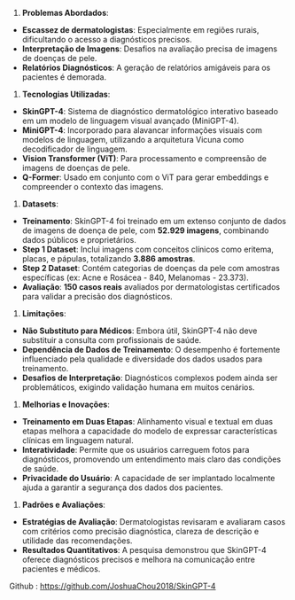 1. **Problemas Abordados**:

- **Escassez de dermatologistas**: Especialmente em regiões rurais, dificultando o acesso a diagnósticos precisos.
- **Interpretação de Imagens**: Desafios na avaliação precisa de imagens de doenças de pele.
- **Relatórios Diagnósticos**: A geração de relatórios amigáveis para os pacientes é demorada.

1. **Tecnologias Utilizadas**:

- **SkinGPT-4**: Sistema de diagnóstico dermatológico interativo baseado em um modelo de linguagem visual avançado (MiniGPT-4).
- **MiniGPT-4**: Incorporado para alavancar informações visuais com modelos de linguagem, utilizando a arquitetura Vicuna como decodificador de linguagem.
- **Vision Transformer (ViT)**: Para processamento e compreensão de imagens de doenças de pele.
- **Q-Former**: Usado em conjunto com o ViT para gerar embeddings e compreender o contexto das imagens.

1. **Datasets**:

- **Treinamento**: SkinGPT-4 foi treinado em um extenso conjunto de dados de imagens de doença de pele, com **52.929 imagens**, combinando dados públicos e proprietários.
- **Step 1 Dataset**: Inclui imagens com conceitos clínicos como eritema, placas, e pápulas, totalizando **3.886 amostras**.
- **Step 2 Dataset**: Contém categorias de doenças da pele com amostras específicas (ex: Acne e Rosácea - 840, Melanomas - 23.373).
- **Avaliação**: **150 casos reais** avaliados por dermatologistas certificados para validar a precisão dos diagnósticos.

1. **Limitações**:

- **Não Substituto para Médicos**: Embora útil, SkinGPT-4 não deve substituir a consulta com profissionais de saúde.
- **Dependência de Dados de Treinamento**: O desempenho é fortemente influenciado pela qualidade e diversidade dos dados usados para treinamento.
- **Desafios de Interpretação**: Diagnósticos complexos podem ainda ser problemáticos, exigindo validação humana em muitos cenários.

1. **Melhorias e Inovações**:

- **Treinamento em Duas Etapas**: Alinhamento visual e textual em duas etapas melhora a capacidade do modelo de expressar características clínicas em linguagem natural.
- **Interatividade**: Permite que os usuários carreguem fotos para diagnósticos, promovendo um entendimento mais claro das condições de saúde.
- **Privacidade do Usuário**: A capacidade de ser implantado localmente ajuda a garantir a segurança dos dados dos pacientes.

1. **Padrões e Avaliações**:

- **Estratégias de Avaliação**: Dermatologistas revisaram e avaliaram casos com critérios como precisão diagnóstica, clareza de descrição e utilidade das recomendações.
- **Resultados Quantitativos**: A pesquisa demonstrou que SkinGPT-4 oferece diagnósticos precisos e melhora na comunicação entre pacientes e médicos.

Github : https://github.com/JoshuaChou2018/SkinGPT-4